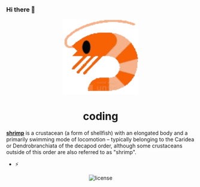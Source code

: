### Hi there 👋

<!-- markdownlint-disable-next-line -->
<p align="center">
  <a href="https://en.wikipedia.org/wiki/Shrimp" rel="noopener" target="_blank"><img width="200" src="https://github.com/yabao0x5a/yabao0x5a/blob/main/watch-shrimp.gif?raw=true" alt="shrimp"></a>
</p>

<h1 align="center">coding</h1>

**[shrimp](https://en.wikipedia.org/wiki/Shrimp)** is a crustacean (a form of shellfish) with an elongated body and a primarily swimming mode of locomotion – typically belonging to the Caridea or Dendrobranchiata of the decapod order, although some crustaceans outside of this order are also referred to as "shrimp".

- ⚡ 
<div align="center">

![license](https://img.shields.io/badge/license-MIT-blue.svg)

</div>


<!--
**yabao0x5a/yabao0x5a** is a ✨ _special_ ✨ repository because its `README.md` (this file) appears on your GitHub profile.

Here are some ideas to get you started:

- 🔭 I’m currently working on ...
- 🌱 I’m currently learning ...
- 👯 I’m looking to collaborate on ...
- 🤔 I’m looking for help with ...
- 💬 Ask me about ...
- 📫 How to reach me: ...
- 😄 Pronouns: ...
- ⚡ Fun fact: ...
-->
